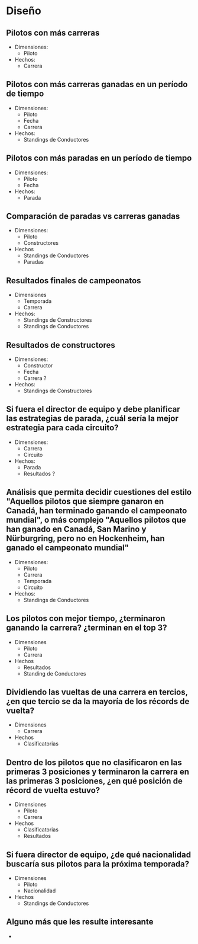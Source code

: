 # Diseño

## Pilotos con más carreras

- Dimensiones:
    - Piloto
- Hechos:
    - Carrera

## Pilotos con más carreras ganadas en un período de tiempo

- Dimensiones:
    - Piloto
    - Fecha
    - Carrera
- Hechos:
    - Standings de Conductores

## Pilotos con más paradas en un período de tiempo

- Dimensiones:
    - Piloto
    - Fecha
- Hechos:
    - Parada

## Comparación de paradas vs carreras ganadas

- Dimensiones:
    - Piloto
    - Constructores
- Hechos
    - Standings de Conductores
    - Paradas

## Resultados finales de campeonatos

- Dimensiones
    - Temporada
    - Carrera
- Hechos:
    - Standings de Constructores
    - Standings de Conductores

## Resultados de constructores

- Dimensiones:
    - Constructor
    - Fecha
    - Carrera ?
- Hechos:
    - Standings de Constructores

## Si fuera el director de equipo y debe planificar las estrategias de parada, ¿cuál sería la mejor estrategia para cada circuito?

- Dimensiones:
    - Carrera
    - Circuito
- Hechos:
    - Parada
    - Resultados ?

## Análisis que permita decidir cuestiones del estilo "Aquellos pilotos que siempre ganaron en Canadá, han terminado ganando el campeonato mundial", o más complejo "Aquellos pilotos que han ganado en Canadá, San Marino y Nürburgring, pero no en Hockenheim, han ganado el campeonato mundial"

- Dimensiones:
    - Piloto
    - Carrera
    - Temporada
    - Circuito
- Hechos:
    - Standings de Conductores

## Los pilotos con mejor tiempo, ¿terminaron ganando la carrera? ¿terminan en el top 3?

- Dimensiones
    - Piloto
    - Carrera
- Hechos
    - Resultados
    - Standing de Conductores

## Dividiendo las vueltas de una carrera en tercios, ¿en que tercio se da la mayoría de los récords de vuelta?

- Dimensiones
    - Carrera
- Hechos
    - Clasificatorias

## Dentro de los pilotos que no clasificaron en las primeras 3 posiciones y terminaron la carrera en las primeras 3 posiciones, ¿en qué posición de récord de vuelta estuvo?

- Dimensiones
    - Piloto
    - Carrera
- Hechos
    - Clasificatorias
    - Resultados

## Si fuera director de equipo, ¿de qué nacionalidad buscaría sus pilotos para la próxima temporada?

- Dimensiones
    - Piloto
    - Nacionalidad
- Hechos
    - Standings de Conductores

## Alguno más que les resulte interesante

- 